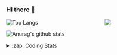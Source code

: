 ### Hi there 👋

<!--
**tao8687/tao8687** is a ✨ _special_ ✨ repository because its `README.md` (this file) appears on your GitHub profile.

Here are some ideas to get you started:

- 🔭 I’m currently working on ...
- 🌱 I’m currently learning ...
- 👯 I’m looking to collaborate on ...
- 🤔 I’m looking for help with ...
- 💬 Ask me about ...
- 📫 How to reach me: ...
- 😄 Pronouns: ...
- ⚡ Fun fact: ...
-->

<img align='right' src="https://media.giphy.com/media/M9gbBd9nbDrOTu1Mqx/giphy.gif" width="240">

  
![Top Langs](https://github-readme-stats.vercel.app/api/top-langs/?username=tao8687&layout=compact&title_color=23238E&text_color=A67D3D)

![Anurag's github stats](https://github-readme-stats.vercel.app/api?username=tao8687&show_icons=true&&text_color=A67D3D&title_color=23238E&show_icons=false&count_private=true&hide=stars)

<details>
  <summary>:zap: Coding Stats</summary>
  <br>
    
<!--START_SECTION:waka-->
![Code Time](http://img.shields.io/badge/Code%20Time-1%2C009%20hrs%207%20mins-blue)

![Profile Views](http://img.shields.io/badge/Profile%20Views-0-blue)

**🐱 My GitHub Data** 

> 📦 1.5 MB Used in GitHub's Storage 
 > 
> 🏆 83 Contributions in the Year 2023
 > 
> 🚫 Not Opted to Hire
 > 
> 📜 49 Public Repositories 
 > 
> 🔑 23 Private Repositories 
 > 
**I'm an Early 🐤** 

```text
🌞 Morning                952 commits         █████████████████████░░░░   82.28 % 
🌆 Daytime                84 commits          ██░░░░░░░░░░░░░░░░░░░░░░░   07.26 % 
🌃 Evening                117 commits         ███░░░░░░░░░░░░░░░░░░░░░░   10.11 % 
🌙 Night                  4 commits           ░░░░░░░░░░░░░░░░░░░░░░░░░   00.35 % 
```
📅 **I'm Most Productive on Wednesday** 

```text
Monday                   167 commits         ████░░░░░░░░░░░░░░░░░░░░░   14.43 % 
Tuesday                  154 commits         ███░░░░░░░░░░░░░░░░░░░░░░   13.31 % 
Wednesday                220 commits         █████░░░░░░░░░░░░░░░░░░░░   19.01 % 
Thursday                 145 commits         ███░░░░░░░░░░░░░░░░░░░░░░   12.53 % 
Friday                   162 commits         ████░░░░░░░░░░░░░░░░░░░░░   14.00 % 
Saturday                 159 commits         ███░░░░░░░░░░░░░░░░░░░░░░   13.74 % 
Sunday                   150 commits         ███░░░░░░░░░░░░░░░░░░░░░░   12.96 % 
```


📊 **This Week I Spent My Time On** 

```text
🕑︎ Time Zone: Asia/Shanghai

💬 Programming Languages: 
C                        30 hrs 54 mins      ██████████████████░░░░░░░   73.79 % 
C++                      3 hrs 48 mins       ██░░░░░░░░░░░░░░░░░░░░░░░   09.10 % 
Text                     2 hrs 50 mins       ██░░░░░░░░░░░░░░░░░░░░░░░   06.78 % 
Makefile                 1 hr 26 mins        █░░░░░░░░░░░░░░░░░░░░░░░░   03.46 % 
Bash                     1 hr 3 mins         █░░░░░░░░░░░░░░░░░░░░░░░░   02.51 % 

🔥 Editors: 
VS Code                  41 hrs 52 mins      █████████████████████████   100.00 % 

🐱‍💻 Projects: 
vc0768                   34 hrs 42 mins      █████████████████████░░░░   82.89 % 
sylixOS                  2 hrs 49 mins       ██░░░░░░░░░░░░░░░░░░░░░░░   06.74 % 
vc0768-beta              2 hrs 9 mins        █░░░░░░░░░░░░░░░░░░░░░░░░   05.13 % 
VC0768_platform_rtthread 56 mins             █░░░░░░░░░░░░░░░░░░░░░░░░   02.26 % 
ts0845_rtthread          55 mins             █░░░░░░░░░░░░░░░░░░░░░░░░   02.23 % 

💻 Operating System: 
Linux                    41 hrs 52 mins      █████████████████████████   100.00 % 
```

**I Mostly Code in Python** 

```text
Python                   9 repos             ████████░░░░░░░░░░░░░░░░░   30.00 % 
C++                      8 repos             ███████░░░░░░░░░░░░░░░░░░   26.67 % 
JavaScript               2 repos             ██░░░░░░░░░░░░░░░░░░░░░░░   06.67 % 
Batchfile                1 repo              █░░░░░░░░░░░░░░░░░░░░░░░░   03.33 % 
HTML                     1 repo              █░░░░░░░░░░░░░░░░░░░░░░░░   03.33 % 
```



**Timeline**

![Lines of Code chart](https://raw.githubusercontent.com/tao8687/tao8687/master/assets/bar_graph.png)


 Last Updated on 23/03/2023 01:23:08 UTC
<!--END_SECTION:waka-->
</details>
